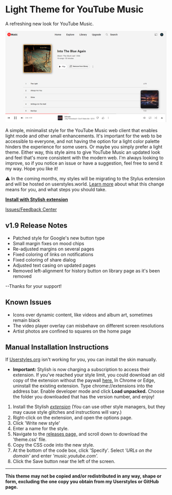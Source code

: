# Light Theme for YouTube Music
A refreshing new look for YouTube Music.

<img src="https://raw.githubusercontent.com/Tech-How/Light-Theme-for-YouTube-Music/main/images/repo/readme/4.png"/>

A simple, minimalist style for the YouTube Music web client that enables light mode and other small enhancements. It's important for the web to be accessible to everyone, and not having the option for a light color palette hinders the experience for some users. Or maybe you simply prefer a light theme. Either way, this style aims to give YouTube Music an updated look and feel that's more consistent with the modern web. I'm always looking to improve, so if you notice an issue or have a suggestion, feel free to send it my way. Hope you like it!

⚠ In the coming months, my styles will be migrating to the Stylus extension and will be hosted on userstyles.world. [Learn more](https://github.com/Tech-How/Light-Theme-for-YouTube-Music/blob/main/migration.md) about what this change means for you, and what steps you should take.

**[Install with Stylish extension](https://userstyles.org/styles/207587/light-theme-for-youtube-music)**

[Issues/Feedback Center](https://github.com/Tech-How/Light-Theme-for-YouTube-Music/issues/new/choose)

## v1.9 Release Notes
- Patched style for Google's new button type
- Small margin fixes on mood chips
- Re-adjusted margins on several pages
- Fixed coloring of links on notifications
- Fixed coloring of share dialog
- Adjusted text casing on updated pages
- Removed left-alignment for history button on library page as it's been removed

--Thanks for your support!


## Known Issues
- Icons over dynamic content, like videos and album art, sometimes remain black
- The video player overlay can misbehave on different screen resolutions
- Artist photos are confined to squares on the home page


## Manual Installation Instructions
If [Userstyles.org](https://userstyles.org) isn't working for you, you can install the skin manually.
- **Important:** Stylish is now charging a subscription to access their extension. If you've reached your style limit, you could download an old copy of the extension without the paywall [here.](https://mega.nz/file/LMdxlCJB#IU-kAcQ6efh4NRDoG3z1045I7MR9Z74rP2W9P12fHPs) In Chrome or Edge, uninstall the existing extension. Type chrome://extensions into the address bar. Enable developer mode and click **Load unpacked.** Choose the folder you downloaded that has the version number, and enjoy!
1. Install the Stylish *[extension](https://chrome.google.com/webstore/detail/stylish-custom-themes-for/fjnbnpbmkenffdnngjfgmeleoegfcffe)* (You can use other style managers, but they may cause style glitches and instructions will vary.)
2. Right-click on the extension, and open the options page.
3. Click 'Write new style'
4. Enter a name for the style.
5. Navigate to the [releases page,](https://github.com/Tech-How/Light-Theme-for-YouTube-Music/releases) and scroll down to download the 'theme.css' file.
6. Copy the CSS code into the new style.
7. At the bottom of the code box, click 'Specify'. Select *'URLs on the domain'* and enter *'music.youtube.com'.*
8. Click the Save button near the left of the screen.

---
**This theme may not be copied and/or redistributed in any way, shape or form, excluding the one copy you obtain from my Userstyles or GitHub page.**
